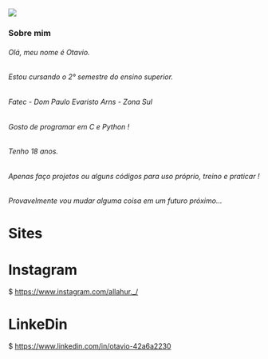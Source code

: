 <h1 align"center"> 
<img src="https://dbdzm869oupei.cloudfront.net/img/alfombretaratoli/preview/21840.png">
</h1>

### Sobre mim

</p1><p1><p1>

###### Olá, meu nome é Otavio.

###### Estou cursando o 2° semestre do ensino superior.

###### Fatec - Dom Paulo Evaristo Arns - Zona Sul

###### Gosto de programar em C e Python !

###### Tenho 18 anos.
  
###### Apenas faço projetos ou alguns códigos para uso próprio, treino e praticar !
  
###### Provavelmente vou mudar alguma coisa em um futuro próximo...
  
# Sites

  # Instagram
 $ https://www.instagram.com/allahur._/
 
  # LinkeDin
 $ https://www.linkedin.com/in/otavio-42a6a2230
